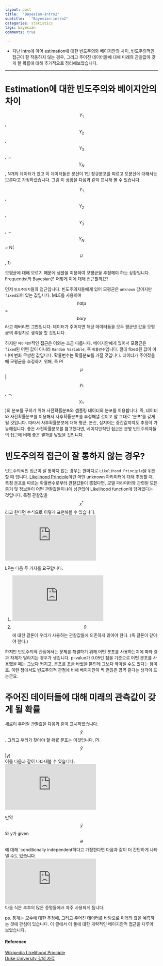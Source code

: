 ```yaml
---
layout: post
title:  "Bayesian-Intro2"
subtitle:   "Bayesian-intro2"
categories: statistics
tags: bayesian
comments: true

---
```


- 지난 Intro에 이어 estimation에 대한 빈도주의와 베이지안의 차이, 빈도주의적인 접근이 잘 작동하지 않는 경우, 
그리고 주어진 데이터들에 대해 미래의 관찰값이 갖게 될 확률에 대해 추가적으로 정리해보았습니다. 

---

# Estimation에 대한 빈도주의와 베이지안의 차이  

$$Y_1$$, $$Y_2$$, $$Y_3$$, ... $$Y_N$$, N개의 데이터가 있고 이 데이터들은 분산이 1인 정규분포를 따르고 모분산에 대해서는 모른다고 가정하겠습니다. 그럼 이 상황을 다음과 같이 표시해 볼 수 있습니다.  

$$Y_1$$, $$Y_2$$, $$Y_3$$, ... $$Y_N$$ ~ N($$\mu$$, 1)  

모평균에 대해 모르기 때문에 샘플을 이용하여 모평균을 추정해야 하는 상황입니다. Frequentist와 Bayesian은 어떻게 이에 대해 접근할까요?  

먼저 `빈도주의자`들의 접근입니다. 빈도주의자들에게 있어 모평균은 `unknown` 값이지만 `fixed`되어 있는 값입니다. MLE를 사용하여
$$hat{\mu}$$ = $$bar{y}$$라고 해버리면 그만입니다. 데이터가 주어지면 해당 데이터들을 모두 평균낸 값을 모평균의 추정치로 생각을 할 것입니다.  

하지만 `베이지안`적인 접근은 이와는 조금 다릅니다. 베이지안에게 있어서 모평균은 `fixed`된 어떤 값이 아니라 `Random Variable`, 즉 `확률변수`입니다.
절대 fixed된 값이 아니며 변화 무쌍한 값입니다. 확률변수는 확률분포를 가질 것입니다. 데이터가 주어졌을 때 모평균을 추정하기 위해, 즉 
P($$\mu$$|$$y_1$$, ..., $$y_n$$)의 분포를 구하기 위해 사전확률분포와 샘플링 데이터의 분포를 이용합니다. 즉, 데이터와 사전확률분포를 이용해서 
사후확률분포를 추정해낼 것이고 말 그대로 '분포'를 갖게 될 것입니다. 따라서 사후확률분포에 대해 평균, 분산, 심지어는 중간값까지도 추정이 가능해집니다. 
좋은 사전확률분포를 참고했다면, 베이지안적인 접근은 분명 빈도주의자들의 접근에 비해 좋은 결과를 낳았을 것입니다. 

# 빈도주의적 접근이 잘 통하지 않는 경우?  
빈도주의적인 접근이 잘 통하지 않는 경우는 한마디로 `Likelihood Principle`을 위반할 때 입니다. 
[Likelihood Principle](https://en.wikipedia.org/wiki/Likelihood_principle)이란 
어떤 unknown 파라미터에 대해 추정할 때, 특정 분포를 따르는 확률변수로부터 관찰값들이 뽑혔다면, 모델 파라미터와 관련된 모든
증거 및 정보들이 어떤 관찰값들이냐에 상관없이 Likelihood function에 담겨있다는 것입니다. 특정 관찰값을 $$x^{*}$$라고 한다면 
수식으로 이렇게 표현해볼 수 있습니다.  
![](https://latex.codecogs.com/gif.latex?L_%7BX%5E*%7D%28%5Ctheta%29%20%5Cpropto%20P%28X%5E*%7C%5Ctheta%29%2C%20%5Ctheta%20%5Cin%20%5CTheta)  

LP는 다음 두 가지를 요구합니다. 
1. ![](https://latex.codecogs.com/gif.latex?L_1%28%5Ctheta%29%20%5Cpropto%20L_2%28%7B%5Ctheta%7D%29)  
2. $$\theta$$에 대한 결론이 우리가 사용하는 관찰값들에 의존하지 않아야 한다. (즉 결론이 같아야 한다.)  

하지만 빈도주의적 관점에서는 문제를 해결하기 위해 어떤 분포를 사용하는지에 따라 결과 자체가 달라지는 경우가 생깁니다. p-value가 0.05인 점을 
기준으로 어떤 분포를 사용했을 때는 그보다 커지고, 분포를 조금 바꿨을 뿐인데 그보다 작아질 수도 있다는 점이죠. 이런 점에서도 빈도주의적 관점에 
비해 베이지안이 썩 괜찮은 영역 같다는 생각이 드는군요.

# 주어진 데이터들에 대해 미래의 관측값이 갖게 될 확률  
새로이 주어질 관찰값을 다음과 같이 표시하겠습니다. $$\tilde{y}$$. 그리고 우리가 찾아야 할 확률 분포는 이것입니다. P($$\tilde{y}$$|y)  
이를 다음과 같이 나타내볼 수 있습니다.  
![](https://latex.codecogs.com/gif.latex?P%28%5Cwidetilde%7By%7D%7Cy%29%20%3D%20%5Cfrac%7BP%28%5Cwidetilde%7By%7D%2C%20y%29%7D%7BP%28y%29%7D%20%3D%20%5Cfrac%7B%5Cint%7BP%28%5Cwidetilde%7By%7D%20%2C%20y%2C%20%5Ctheta%29%7Dd%5Ctheta%7D%7BP%28y%29%7D%20%3D%20%5Cfrac%7B%5Cint%7BP%28%5Cwidetilde%7By%7D%7C%20y%2C%20%5Ctheta%29%7DP%28y%2C%20%5Ctheta%29d%5Ctheta%7D%7BP%28y%29%7D%20%3D%20%5Cint%7BP%28%5Cwidetilde%7By%7D%7Cy%2C%5Ctheta%29P%28%5Ctheta%7Cy%29%7Dd%5Ctheta)

만약 $$\tilde{y}$$와 y가 given $$\theta$$에 대해 `conditionally independent하다고 가정한다면 다음과 같이 더 간단하게 나타낼 수도 있습니다.  
![](https://latex.codecogs.com/gif.latex?P%28%5Cwidetilde%7By%7D%7Cy%29%20%3D%20%5Cint%7BP%28%5Cwidetilde%7By%7D%7C%5Ctheta%29P%28%5Ctheta%7Cy%29%7Dd%5Ctheta)  
다음 식은 추후의 많은 증명들에서 자주 사용되게 됩니다.  

ps. 통계는 모수에 대한 추정에, 그리고 주어진 데이터를 바탕으로 미래의 값을 예측하는 것에 관심이 있습니다. 이 글에서 이 둘에 대한 개략적인 
베이지안적 접근을 다루어 보았습니다.



#### Reference
[Wikipedia Likelihood Principle](https://en.wikipedia.org/wiki/Likelihood_principle)  
[Duke University 강의 자료](http://www2.stat.duke.edu/~st118/sta732/PrincHO.pdf)
